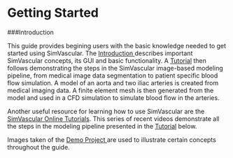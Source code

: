 # Getting Started 

###Introduction

This guide provides begining users with the basic knowledge needed to get started using SimVascular. 
The <a href="#introduction"> Introduction </a> describes important SimVascular concepts, its GUI and basic functionality. 
A <a href="#tutorial"> Tutorial</a>  then follows demonstrating the steps in the SimVascular image-based modeling pipeline, 
from medical image data segmentation to patient specific blood flow simulation. A model of an aorta and two iliac 
arteries is created from medical imaging data.  A finite element mesh is then generated from the model and used in a 
CFD simulation to simulate blood flow in the arteries. 

Another useful resource for learning how to use SimVascular are the 
<a href="https://www.youtube.com/playlist?list=PL1CBZ8Wh-xvSKUsuBA4MM4Jba-psVdxXT">SimVascular Online Tutorials</a>. This series 
of recent videos demonstrate all the steps in the modeling pipeline presented in the <a href="#tutorial"> Tutorial</a> below. 

Images taken of the 
<a href="https://simtk.org/frs/download_confirm.php/file/5113/DemoProject.zip?group_id=930"> Demo Project </a>
are used to illustrate certain concepts throughout the guide.


